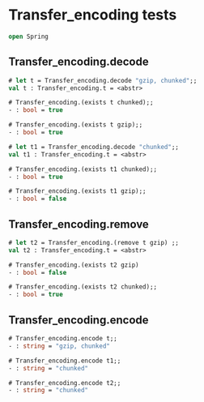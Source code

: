 # Transfer_encoding tests 

```ocaml
open Spring
```

## Transfer_encoding.decode

```ocaml
# let t = Transfer_encoding.decode "gzip, chunked";;
val t : Transfer_encoding.t = <abstr>

# Transfer_encoding.(exists t chunked);;
- : bool = true

# Transfer_encoding.(exists t gzip);;
- : bool = true

# let t1 = Transfer_encoding.decode "chunked";;
val t1 : Transfer_encoding.t = <abstr>

# Transfer_encoding.(exists t1 chunked);;
- : bool = true

# Transfer_encoding.(exists t1 gzip);;
- : bool = false
```

## Transfer_encoding.remove

```ocaml
# let t2 = Transfer_encoding.(remove t gzip) ;;
val t2 : Transfer_encoding.t = <abstr>

# Transfer_encoding.(exists t2 gzip)
- : bool = false

# Transfer_encoding.(exists t2 chunked);;
- : bool = true
```

## Transfer_encoding.encode

```ocaml
# Transfer_encoding.encode t;;
- : string = "gzip, chunked"

# Transfer_encoding.encode t1;;
- : string = "chunked"

# Transfer_encoding.encode t2;;
- : string = "chunked"
```
